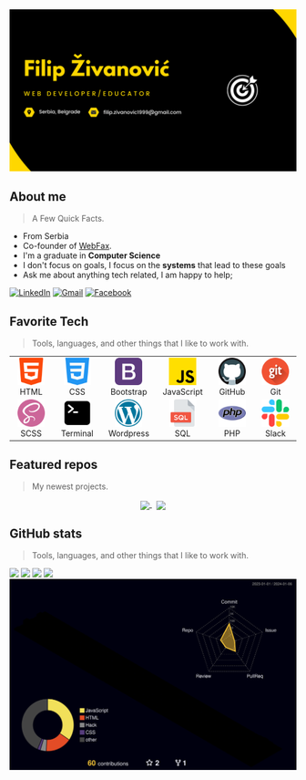 <img src="./img/cover2.png"> 

<h2 align="left">About me</h2>

> A Few Quick Facts.

<ul>
  <li>From Serbia</li>
  <li>Co-founder of  <a href="https://webfax.rs/">WebFax</a>.</li>
  <li>I'm a graduate in <b>Computer Science</b></li>
  <li> I don't focus on goals, I focus on the <b>systems</b> that lead to these goals</li>
  <li>Ask me about anything tech related, I am happy to help;</li>
</ul>

  [![LinkedIn](https://img.shields.io/badge/-Linkedin-0077B5?style=flat-square&logo=linkedin&logoColor=white)](https://www.linkedin.com/in/f-zivanovic/)
  [![Gmail](https://img.shields.io/badge/-Gmail-D14836?style=flat-square&logo=gmail&logoColor=white)](mailto:infofilip.zivanovic1999@gmail.com)
  [![Facebook](https://img.shields.io/badge/-Facebook-0088cc?style=flat-square&logo=facebook&logoColor=white)](https://www.facebook.com/filip.zivanovic.50)


<h2 align="left">Favorite Tech</h2>

> Tools, languages, and other things that I like to work with.

<table>
  <tr>
    <td align="center" width="96">
        <img src="./img/html-5.png" width="48" height="48" alt="HTML" />
      <br>HTML
    </td>
    <td align="center" width="96">
        <img src="./img/css-3.png" width="48" height="48" alt="CSS" />
      <br>CSS
    </td>
    <td align="center" width="96">
        <img src="./img/bootstrap.png" width="48" height="48" alt="Bootstrap" />
      <br>Bootstrap
    </td>
    <td align="center" width="96">
        <img src="./img/js.png" width="48" height="48" alt="JavaScript" />
      <br>JavaScript
    </td>
      <td align="center" width="96">
        <img src="./img/code.png" width="48" height="48" alt="GitHub" />
      <br>GitHub
    </td>
      <td align="center" width="96">
        <img src="./img/git.png" width="48" height="48" alt="Git" />
      <br>Git
    </td>
  </tr>
  <tr>
      <td align="center" width="96">
        <img src="./img/sass.png" width="48" height="48" alt="SCSS" />
      <br>SCSS
    </td>
      <td align="center" width="96">
        <img src="./img/terminal.png" width="48" height="48" alt="Terminal" />
      <br>Terminal
    </td>
      <td align="center" width="96">
        <img src="./img/wordpress.png" width="48" height="48" alt="Wordpress" />
      <br>Wordpress
    </td>
        <td align="center" width="96">
        <img src="./img/sql.png" width="48" height="48" alt="SQL" />
      <br>SQL
    </td>
        <td align="center" width="96">
        <img src="./img/php.png" width="48" height="48" alt="PHP" />
      <br>PHP
    </td>
        <td align="center" width="96">
        <img src="./img/slack.png" width="48" height="48" alt="Slack" />
      <br>Slack
    </td>
  </tr>
</table>

<h2 align="left">Featured repos</h2>

> My newest projects.

<p align="center">
<a href="https://github.com/F-zivanovic/Bank-Application">
<img width='49%' align="center"src="https://github-readme-stats.vercel.app/api/pin/?username=F-zivanovic&repo=Bank-Application&border_color=ffd700&bg_color=0D1117&title_color=C9D1D9&text_color=8B949E&icon_color=ffd700" />
</a>
<span>&nbsp;</span>
<a href="https://github.com/F-zivanovic/PetTaxi">
<img width='49%' align="center"src="https://github-readme-stats.vercel.app/api/pin/?username=F-zivanovic&repo=PetTaxi&border_color=ffd700&bg_color=0D1117&title_color=C9D1D9&text_color=8B949E&icon_color=ffd700" />
</a>
</p>

<h2 align="left">GitHub stats</h2>

> Tools, languages, and other things that I like to work with.

<img width="32.5%" src="http://github-profile-summary-cards.vercel.app/api/cards/productive-time?username=F-zivanovic&theme=github_dark&utcOffset=+1"></img>
<img width="32.5%" src="http://github-profile-summary-cards.vercel.app/api/cards/stats?username=F-zivanovic&theme=github_dark"></img>
<img width="32.5%" src="http://github-profile-summary-cards.vercel.app/api/cards/most-commit-language?username=F-zivanovic&theme=github_dark"></img>
<img width="100%" src="https://github-profile-summary-cards.vercel.app/api/cards/profile-details?username=F-zivanovic&theme=github_dark" />
<img width="100%" src="./profile-3d-contrib/profile-night-rainbow.svg" />





 <!-- ![](./profile-3d-contrib/profile-night-rainbow.svg) -->








